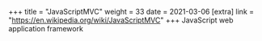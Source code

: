 +++
title = "JavaScriptMVC"
weight = 33
date = 2021-03-06
[extra]
link = "https://en.wikipedia.org/wiki/JavaScriptMVC"
+++
JavaScript web application framework

